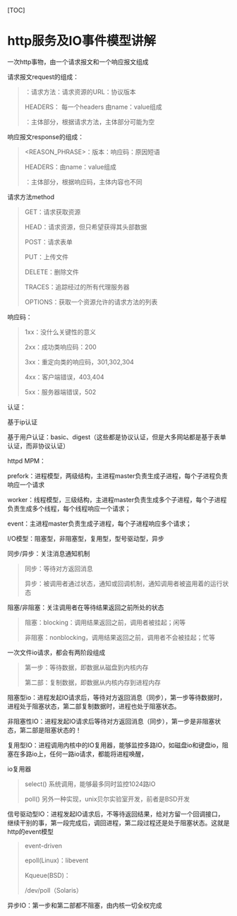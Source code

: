 [TOC]

# http服务及IO事件模型讲解

一次http事物，由一个请求报文和一个响应报文组成

请求报文request的组成：

> <method><URL><VERSION>：请求方法：请求资源的URL：协议版本
>
> HEADERS： 每一个headers 由name：value组成
>
> <body>：主体部分，根据请求方法，主体部分可能为空

响应报文response的组成：

> <VERSION><STATUS><REASON_PHRASE>：版本：响应码：原因短语
>
> HEADERS：由name：value组成
>
> <body>：主体部分，根据响应码，主体内容也不同

请求方法method

> GET：请求获取资源
>
> HEAD：请求资源，但只希望获得其头部数据
>
> POST：请求表单
>
> PUT：上传文件
>
> DELETE：删除文件
>
> TRACES：追踪经过的所有代理服务器
>
> OPTIONS：获取一个资源允许的请求方法的列表

响应码：

> 1xx：没什么关键性的意义
>
> 2xx：成功类响应码：200
>
> 3xx：重定向类的响应码，301,302,304
>
> 4xx：客户端错误，403,404
>
> 5xx：服务器端错误，502

认证：

基于ip认证

基于用户认证：basic、digest（这些都是协议认证，但是大多网站都是基于表单认证，而非协议认证）

httpd MPM：

prefork：进程模型，两级结构，主进程master负责生成子进程，每个子进程负责响应一个请求

worker：线程模型，三级结构，主进程master负责生成多个子进程，每个子进程负责生成多个线程，每个线程响应一个请求；

event：主进程master负责生成子进程，每个子进程响应多个请求；

I/O模型：阻塞型，非阻塞型，复用型，型号驱动型，异步

同步/异步：关注消息通知机制

>  同步：等待对方返回消息
>
> 异步：被调用者通过状态，通知或回调机制，通知调用者被盗用着的运行状态

阻塞/非阻塞：关注调用者在等待结果返回之前所处的状态

> 阻塞：blocking：调用结果返回之前，调用者被挂起；闲等
>
> 非阻塞：nonblocking，调用结果返回之前，调用者不会被挂起；忙等

一次文件io请求，都会有两阶段组成

> 第一步：等待数据，即数据从磁盘到内核内存
>
> 第二部：复制数据，即数据从内核内存到进程内存

阻塞型io：进程发起IO请求后，等待对方返回消息（同步），第一步等待数据时，进程处于阻塞状态，第二部复制数据时，进程也处于阻塞状态。

非阻塞性IO：进程发起IO请求后等待对方返回消息（同步），第一步是非阻塞状态，第二部是阻塞状态的！

复用型IO：进程调用内核中的IO复用器，能够监控多路IO，如磁盘io和键盘io，阻塞在多路io上，任何一路io请求，都能将进程唤醒，

io复用器

> select() 系统调用，能够最多同时监控1024路IO
>
> poll() 另外一种实现，unix贝尔实验室开发，前者是BSD开发

信号驱动型IO：进程发起IO请求后，不等待返回结果，给对方留一个回调接口，继续干别的事，第一段完成后，调回进程，第二段过程还是处于阻塞状态。这就是http的event模型

> event-driven
>
> epoll(Linux)：libevent
>
> Kqueue(BSD)：
>
> /dev/poll（Solaris）

异步IO：第一步和第二部都不阻塞，由内核一切全权完成